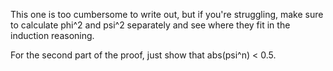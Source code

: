 This one is too cumbersome to write out, but if you're struggling,
make sure to calculate phi^2 and psi^2 separately and see where they
fit in the induction reasoning.

For the second part of the proof, just show that abs(psi^n) < 0.5.

